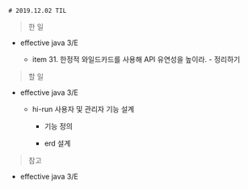     # 2019.12.02 TIL

> 한 일

- effective java 3/E

    - item 31. 한정적 와일드카드를 사용해 API 유연성을 높이라. - 정리하기

> 할 일

- effective java 3/E

    - hi-run 사용자 및 관리자 기능 설계
        
        - 기능 정의

        - erd 설계

> 참고

- effective java 3/E
